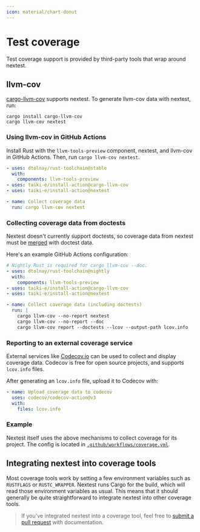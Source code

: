 ```yaml
---
icon: material/chart-donut
---
```


# Test coverage

Test coverage support is provided by third-party tools that wrap around nextest.

## llvm-cov

[cargo-llvm-cov](https://github.com/taiki-e/cargo-llvm-cov) supports nextest. To generate llvm-cov data with nextest, run:

```
cargo install cargo-llvm-cov
cargo llvm-cov nextest
```

### Using llvm-cov in GitHub Actions

Install Rust with the `llvm-tools-preview` component, nextest, and llvm-cov in GitHub Actions. Then, run `cargo llvm-cov nextest`.

```yaml
- uses: dtolnay/rust-toolchain@stable
  with:
    components: llvm-tools-preview
- uses: taiki-e/install-action@cargo-llvm-cov
- uses: taiki-e/install-action@nextest

- name: Collect coverage data
  run: cargo llvm-cov nextest
```

### Collecting coverage data from doctests

Nextest doesn't currently support doctests, so coverage data from nextest must be [merged](https://github.com/taiki-e/cargo-llvm-cov?tab=readme-ov-file#merge-coverages-generated-under-different-test-conditions) with doctest data.

Here's an example GitHub Actions configuration:

```yaml
# Nightly Rust is required for cargo llvm-cov --doc.
- uses: dtolnay/rust-toolchain@nightly
  with:
    components: llvm-tools-preview
- uses: taiki-e/install-action@cargo-llvm-cov
- uses: taiki-e/install-action@nextest

- name: Collect coverage data (including doctests)
  run: |
    cargo llvm-cov --no-report nextest
    cargo llvm-cov --no-report --doc
    cargo llvm-cov report --doctests --lcov --output-path lcov.info
```

### Reporting to an external coverage service

External services like [Codecov.io](https://about.codecov.io/) can be used to collect and display coverage data. Codecov is free for open source projects, and supports `lcov.info` files.

After generating an `lcov.info` file, upload it to Codecov with:

```yaml
- name: Upload coverage data to codecov
  uses: codecov/codecov-action@v3
  with:
    files: lcov.info
```

### Example

Nextest itself uses the above mechanisms to collect coverage for its project. The config is located in [`.github/workflows/coverage.yml`](https://github.com/nextest-rs/nextest/blob/main/.github/workflows/coverage.yml).

## Integrating nextest into coverage tools

Most coverage tools work by setting a few environment variables such as `RUSTFLAGS` or `RUSTC_WRAPPER`. Nextest runs Cargo for the build, which will read those environment variables as usual. This means that it should generally be quite straightforward to integrate nextest into other coverage tools.

> If you've integrated nextest into a coverage tool, feel free to [submit a pull request] with documentation.

[submit a pull request]: https://github.com/nextest-rs/nextest/pulls
